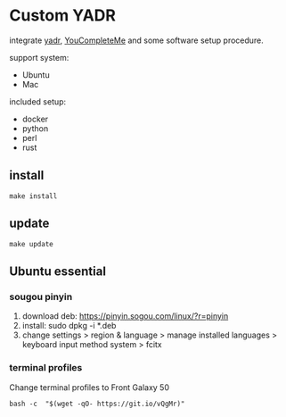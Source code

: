 # Custom YADR

integrate [yadr](https://github.com/skwp/dotfiles), [YouCompleteMe](https://github.com/Valloric/YouCompleteMe) and some software setup procedure.

support system:
- Ubuntu
- Mac

included setup:
- docker
- python
- perl
- rust

## install

```
make install
```

## update
```
make update
```

## Ubuntu essential

### sougou pinyin

1. download deb: https://pinyin.sogou.com/linux/?r=pinyin
2. install: sudo dpkg -i \*.deb
3. change settings > region & language > manage installed languages > keyboard input method system > fcitx

### terminal profiles

Change terminal profiles to Front Galaxy 50

```
bash -c  "$(wget -qO- https://git.io/vQgMr)"
```

